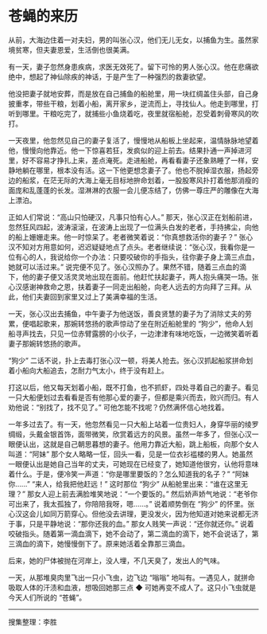# 苍蝇的来历

从前，大海边住着一对夫妇，男的叫张心汉，他们无儿无女，以捕鱼为生。虽然家境贫寒，但夫妻恩爱，生活倒也很美满。

有一天，妻子忽然身患疾病，求医无效死了。留下可怜的男人张心汉。他在悲痛欲绝中，想起了神仙除疾的神话，于是产生了一种强烈的救妻欲望。

他没把妻子就地安葬，而是放在自己捕鱼的船舱里，用一块红绸盖住头部，自己身披重孝，带些干粮，划着小船，离开家乡，逆流而上，寻找仙人。他走到哪里，打听到哪里。干粮吃完了，就捕些小鱼烧着吃，夜里就宿船舱，忍受着刺骨寒风的吹打。

一天夜里，他忽然见自己的妻子复活了，慢慢地从船板上坐起来，温情脉脉地望着他，慢慢向他靠近。他一下惊喜若狂，发疯似的迎上前去。结果扑通一声掉进河里，好不容易才挣扎上来，差点淹死。走进船舱，再看看妻子还象熟睡了一样，安静地躺在哪里，根本没有活。这一下他更想念妻子了。他也不脱掉湿衣服，扬起旁边的船浆，在茫无际的大海上毫无目标地拚命划着，一股股寒风扑打着他那消瘦的面庞和乱蓬蓬的长发。湿淋淋的衣服一会儿便冻结了，仿佛一尊庄严的雕像在大海上漂泊。

正如人们常说：“高山只怕硬汉，凡事只怕有心人。” 那天，张心汉正在划船前进，忽然狂风四起，波涛滚滚，在波涛上出现了一位满头白发的老者，手持拂尘，向他的船上姗姗走来。他一时惊呆了。老者微笑着说：“你真想救活你的妻子？” 张心汉不知对方用意如何，迟迟疑疑地点了点头。老者继续说：“张心汉，我看你是一位有心的人，我说给你一个办法：只要咬破你的手指头，往你妻子身上滴三点血，她就可以活过来。” 说完便不见了。张心汉照办了。果然不错，随着三点血的滴下，他的妻子便又活灵灵地出现在面前。他赶忙扶起妻子，两人抱头痛哭一场。张心汉感谢神救命之恩，扶着妻子一同走出船舱，向老人远去的方向拜了三拜。从此，他们夫妻回到家里又过上了美满幸福的生活。

一天，张心汉出去捕鱼，中午妻子为他送饭，善良贤慧的妻子为了消除丈夫的劳累，便唱起歌来，那婉转悠扬的歌声惊动了坐在附近船舱里的 “狗少”，他命人划船寻声找去，只见一位赤臂露膀的小伙子，一边津津有味地吃饭，一边微笑着听着妻子那婉转悠扬的歌声。

“狗少” 二话不说，扑上去毒打张心汉一顿，将美人抢去。张心汉抓起船浆拼命划着小船向大船追去，怎耐力气太小，终于没有赶上。

打这以后，他又每天划着小船，既不打鱼，也不抓虾，四处寻着自己的妻子。看见一只大船便划过去看看是否有他那心爱的妻子，但都是乘兴而去，败兴而归。有人劝他说：“别找了，找不见了。” 可他怎能不找呢？仍然满怀信心地找着。

一年多过去了。有一天，他忽然看见一只大船上站着一位贵妇人，身穿华丽的绫罗绸缎，头戴金银首饰，面带微笑，欣赏着远方的风景。虽然一年多了，但张心汉一眼便认出，这就是自己朝思暮想的妻子。他用力靠近大船，跳上船板，向那个女人叫道：“阿妹” 那个女人略略一怔，回头一看，见是一位衣衫褴楼的男人。她虽然一眼便认出是她自己当年的丈夫，可她现在已经变了，她知道他很穷，认他将意味着什么。于是，便冷笑一声道：“你是哪里要饭的？怎么知道我的名子？” “阿妹你……” “来人，给我把他赶远！” 这时那位 “狗少” 从船舱里出来：“谁在这里无理？” 那女人迎上前去满脸堆笑地说：“一个要饭的。” 然后娇声娇气地说：“老爷你可出来了，我太孤独了，你陪陪我呀，嗯……。” 说着顺势倒在 “狗少” 的怀里。张心汉这会儿如同万箭穿心。但他没去讲理，更没发火，因为他知道对她来说都无济于事，只是平静地说：“那你还我的血。” 那女人贱笑一声说：“还你就还你。” 说着咬破指头。随着第一滴血滴下，她不会动了，第二滴血的滴下，她不会说话了，第三滴血的滴下，她慢慢倒下了。原来她活着全靠那三滴血。

后来，她的尸体被抛在河岸上，没人埋，不几天臭了，发出人的气味。

一天，从那堆臭肉里飞出一只小飞虫，边飞边 “嗡嗡” 地叫有。一遇见人，就拼命吸取人体的汗渍和血液，想吸回她那三点 ◆ 可她再变不成人了。这只小飞虫就是今天人们所说的 “苍蝇”。

---

搜集整理：李胜